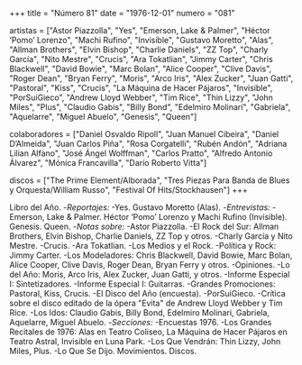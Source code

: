 +++
title = "Número 81"
date = "1976-12-01"
numero = "081"

artistas = ["Astor Piazzolla", "Yes", "Emerson, Lake & Palmer", "Héctor ‘Pomo’ Lorenzo", "Machi Rufino", "Invisible", "Gustavo Moretto", "Alas", "Allman Brothers", "Elvin Bishop", "Charlie Daniels", "ZZ Top", "Charly García", "Nito Mestre", "Crucis", "Ara Tokatlian", "Jimmy Carter", "Chris Blackwell", "David Bowie", "Marc Bolan", "Alice Cooper", "Clive Davis", "Roger Dean", "Bryan Ferry", "Moris", "Arco Iris", "Alex Zucker", "Juan Gatti", "Pastoral", "Kiss", "Crucis", "La Máquina de Hacer Pájaros", "Invisible", "PorSuiGieco", "Andrew Lloyd Webber", "Tim Rice", "Thin Lizzy", "John Miles", "Plus", "Claudio Gabis", "Billy Bond", "Edelmiro Molinari", "Gabriela", "Aquelarre", "Miguel Abuelo", "Genesis", "Queen"] 

colaboradores = ["Daniel Osvaldo Ripoll", "Juan Manuel Cibeira", "Daniel D’Almeida", "Juan Carlos Piña", "Rosa Corgatelli", "Rubén Andón", "Adriana Lilian Alfano", "José Ángel Wolffman", "Carlos Pratto", "Alfredo Antonio Álvarez", "Mónica Francavilla", "Darío Roberto Vitta"]

discos = ["The Prime Element/Alborada", "Tres Piezas Para Banda de Blues y Orquesta/William Russo", "Festival Of Hits/Stockhausen"]
+++

Libro del Año. 
-*Reportajes:*
 -Yes. Gustavo Moretto (Alas).
-*Entrevistas:*
 -Emerson, Lake & Palmer. Héctor ‘Pomo’ Lorenzo y Machi Rufino (Invisible). Genesis. Queen.
-*Notas sobre:*
 -Astor Piazzolla. 
 -El Rock del Sur: Allman Brothers, Elvin Bishop, Charlie Daniels, ZZ Top y otros. 
 -Charly García y Nito Mestre. 
 -Crucis. 
 -Ara Tokatlian. 
 -Los Medios y el Rock.
 -Política y Rock: Jimmy Carter. 
 -Los Modeladores: Chris Blackwell, David Bowie, Marc Bolan, Alice Cooper, Clive Davis,    Roger Dean, Bryan Ferry y otros. 
 -Opiniones. 
 -Lo del Año: Moris, Arco Iris, Alex Zucker, Juan Gatti, y otros. 
 -Informe Especial I: Sintetizadores. 
 -Informe Especial I: Guitarras. 
 -Grandes Promociones: Pastoral, Kiss, Crucis. 
 -El Disco del Año (encuesta).
 -PorSuiGieco. 
 -Crítica sobre el disco editado de la ópera "Evita" de Andrew Lloyd Webber y Tim Rice. 
 -Los Idos: Claudio Gabis, Billy Bond, Edelmiro Molinari, Gabriela, Aquelarre, Miguel Abuelo. 
-*Secciones:*
 -Encuestas 1976. 
 -Los Grandes Recitales de 1976: Alas en Teatro Coliseo, La Máquina de Hacer Pájaros en Teatro Astral, Invisible en Luna Park. 
 -Los Que Vendrán: Thin Lizzy, John Miles, Plus. 
 -Lo Que Se Dijo. Movimientos. Discos. 
